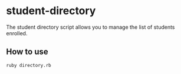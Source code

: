 # student-directory

The student directory script allows you to manage the list of students enrolled.

## How to use ##

```shell
ruby directory.rb
```